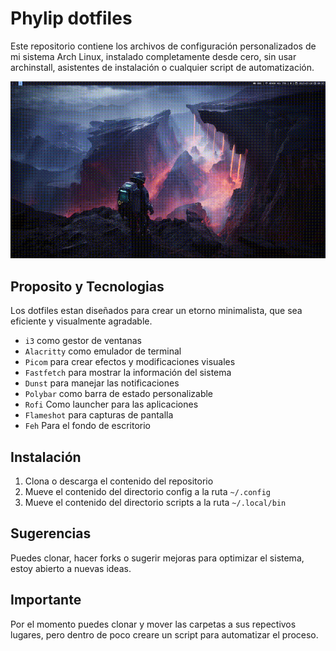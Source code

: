 # Phylip dotfiles

Este repositorio contiene los archivos de configuración personalizados de mi sistema Arch Linux, instalado completamente desde cero, sin usar archinstall, asistentes de instalación o cualquier script de automatización.

![Vista previa](preview/feh.gif)

## Proposito y Tecnologias

Los dotfiles estan diseñados para crear un etorno minimalista, que sea eficiente y visualmente agradable.

- `i3` como gestor de ventanas
- `Alacritty` como emulador de terminal
- `Picom` para crear efectos y modificaciones visuales
- `Fastfetch` para mostrar la información del sistema
- `Dunst` para manejar las notificaciones
- `Polybar` como barra de estado personalizable
- `Rofi` Como launcher para las aplicaciones
- `Flameshot` para capturas de pantalla
- `Feh` Para el fondo de escritorio

## Instalación

1. Clona o descarga el contenido del repositorio
2. Mueve el contenido del directorio config a la ruta `~/.config`
3. Mueve el contenido del directorio scripts a la ruta `~/.local/bin`

## Sugerencias

Puedes clonar, hacer forks o sugerir mejoras para optimizar el sistema, estoy abierto a nuevas ideas.

## Importante

Por el momento puedes clonar y mover las carpetas a sus repectivos lugares, pero dentro de poco creare un script para automatizar el proceso.

